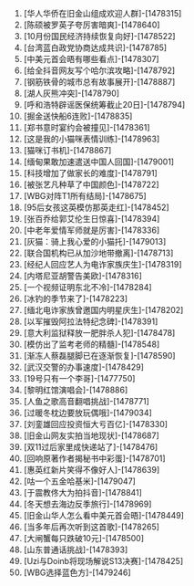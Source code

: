 
1. [华人华侨在旧金山组成欢迎人群]-[1478315]
1. [陈硕被罗英子夸厉害暗爽]-[1478640]
1. [10月份国民经济持续恢复向好]-[1478522]
1. [台湾蓝白政党协商达成共识]-[1478785]
1. [中美元首会晤有哪些看点]-[1478307]
1. [给全抖音网友写个哈尔滨攻略]-[1478792]
1. [钢筋铁骨的城市总有故事展开]-[1478887]
1. [湖人灰熊冲突]-[1478790]
1. [呼和浩特辟谣医保统筹截止20日]-[1478794]
1. [掘金送快船6连败]-[1478835]
1. [郑书意时宴约会被撞见]-[1478361]
1. [这是我的小猫咪表情训练]-[1478963]
1. [猫咪订书机]-[1478867]
1. [缅甸果敢加速遣送中国人回国]-[1479001]
1. [科技增加了做家长的难度]-[1478791]
1. [被张艺凡种草了中国颜色]-[1478722]
1. [WBG对阵T1所有结局]-[1478675]
1. [95后女孩这英模仿那英走红]-[1478452]
1. [张百乔给郭艾伦生日惊喜]-[1478394]
1. [中老年爱情军师就是厉害]-[1478336]
1. [灰猫：骑上我心爱的小猫托]-[1479013]
1. [联合国机构已从加沙地带撤离]-[1478713]
1. [经纪人回应艺人为电诈家族庆生]-[1478319]
1. [内塔尼亚胡警告美欧]-[1478316]
1. [一个视频证明东北不冷]-[1478284]
1. [冰钓的季节来了]-[1478223]
1. [缅北电诈家族曾邀国内明星庆生]-[1478202]
1. [以军摧毁阿拉法特纪念碑]-[1478391]
1. [意大利监狱释放一肥胖杀人犯]-[1478478]
1. [模仿出了监考老师的精髓]-[1478548]
1. [渐冻人蔡磊腿脚已在逐渐恢复]-[1478590]
1. [武汉交警的办事速度]-[1478429]
1. [19号只有一个李哥]-[1477750]
1. [黎明红馆演唱会]-[1478886]
1. [人鱼之歌高音翻唱挑战]-[1478771]
1. [过暖冬枕边要放玩偶哦]-[1479034]
1. [刘銮雄回应投资恒大亏百亿]-[1478330]
1. [旧金山网友实拍当地现状]-[1478687]
1. [双11过后家里成快递站了]-[1478476]
1. [回响原著作者揭秘书中彩蛋]-[1478701]
1. [惠英红新片笑得不像好人]-[1478639]
1. [咕一个五金哈基米]-[1479047]
1. [于震教佟大为拍抖音]-[1478841]
1. [冬天想去海边反季旅行]-[1478969]
1. [旧金山华人怎么看中美元首会晤]-[1478449]
1. [当多年后再次听到这首歌]-[1478265]
1. [大闸蟹每只跌破10元]-[1478500]
1. [山东普通话挑战]-[1478393]
1. [Uzi与Doinb将现场解说S13决赛]-[1478425]
1. [WBG选择蓝色方]-[1479246]